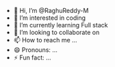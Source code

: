 - 👋 Hi, I’m @RaghuReddy-M
- 👀 I’m interested in coding 
- 🌱 I’m currently learning Full stack 
- 💞️ I’m looking to collaborate on 
- 📫 How to reach me ...
- 😄 Pronouns: ...
- ⚡ Fun fact: ...

<!---
RaghuReddy-M/RaghuReddy-M is a ✨ special ✨ repository because its `README.md` (this file) appears on your GitHub profile.
You can click the Preview link to take a look at your changes.
--->
